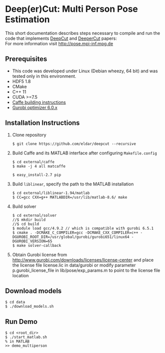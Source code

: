 # Deep(er)Cut: Multi Person Pose Estimation

This short documentation describes steps necessary to compile and run the code that implements [DeepCut](http://arxiv.org/abs/1511.06645) and [DeeperCut](http://arxiv.org/abs/1605.03170) papers:	
For more information visit http://pose.mpi-inf.mpg.de

## Prerequisites
- This code was developed under Linux (Debian wheezy, 64 bit) and was tested only in this environment.
- HDF5 1.8
- CMake
- C++ 11
- CUDA >=7.5
- [Caffe building instructions](http://caffe.berkeleyvision.org/installation.html)
- [Gurobi optimizer 6.0.x](https://user.gurobi.com/download/gurobi-optimizer)

## Installation Instructions

1. Clone repository	
   ```
   $ git clone https://github.com/eldar/deepcut --recursive
   ```

2. Build Caffe and its MATLAB interface after configuring `Makefile.config`	
   ```
   $ cd external/caffe
   $ make -j 4 all matcaffe
   ```
   
   ```
   $ easy_install-2.7 pip
   ```

3. Build `liblinear`, specify the path to the MATLAB installation	
   ```
   $ cd external/liblinear-1.94/matlab
   $ CC=gcc CXX=g++ MATLABDIR=/usr/lib/matlab-8.6/ make
   ```

4. Build solver	
   ```
   $ cd external/solver
   //$ mkdir build
   //$ cd build
   $ module load gcc/4.9.2 // which is compatible with gurobi 6.5.1
   $ cmake . -DCMAKE_C_COMPILER=gcc -DCMAKE_CXX_COMPILER=c++ -DGUROBI_ROOT_DIR=/usr/global/gurobi/gurobi651/linux64 -DGUROBI_VERSION=65
   $ make solver-callback
   ```

5. Obtain Gurobi license from http://www.gurobi.com/downloads/licenses/license-center
   and place the license file license.lic in data/gurobi or modify parameter 
   p.gurobi_license_file in lib/pose/exp_params.m to point to the license file location

## Download models
```
$ cd data
$ ./download_models.sh
```

## Run Demo	
```
$ cd <root_dir>
$ ./start_matlab.sh
% in MATLAB
>> demo_multiperson
```
